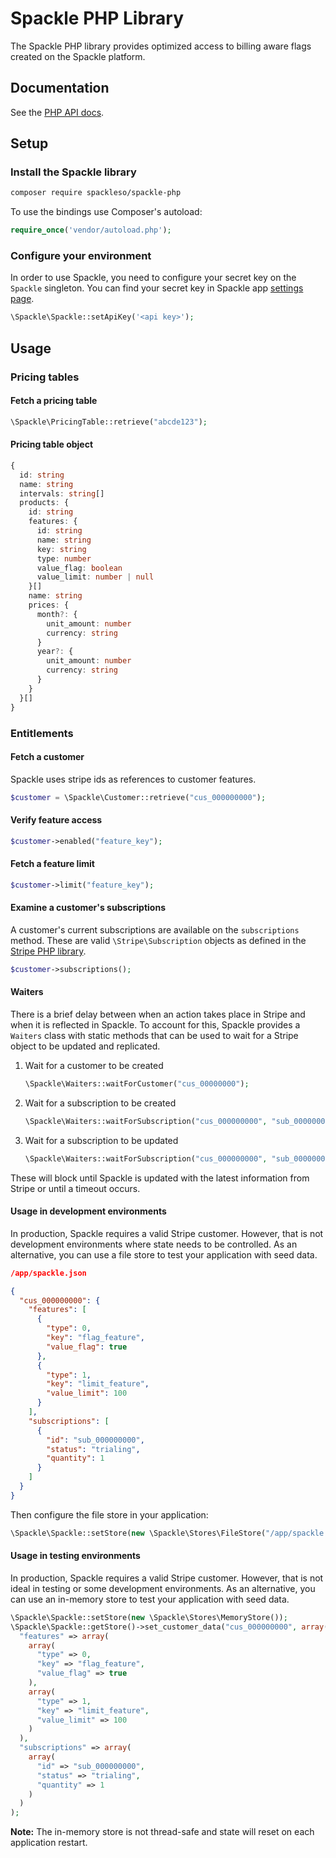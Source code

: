 # Spackle PHP Library

The Spackle PHP library provides optimized access to billing aware flags created on the Spackle platform.

## Documentation

See the [PHP API docs](https://docs.spackle.so/php).

## Setup

### Install the Spackle library

```sh
composer require spackleso/spackle-php
```

To use the bindings use Composer's autoload:

```php
require_once('vendor/autoload.php');
```

### Configure your environment
In order to use Spackle, you need to configure your secret key on the `Spackle` singleton. You can find your secret key in Spackle app [settings page](https://dashboard.stripe.com/settings/apps/so.spackle.stripe).

```php
\Spackle\Spackle::setApiKey('<api key>');
```

## Usage

### Pricing tables

#### Fetch a pricing table

```php
\Spackle\PricingTable::retrieve("abcde123");
```

#### Pricing table object

```ts
{
  id: string
  name: string
  intervals: string[]
  products: {
    id: string
    features: {
      id: string
      name: string
      key: string
      type: number
      value_flag: boolean
      value_limit: number | null
    }[]
    name: string
    prices: {
      month?: {
        unit_amount: number
        currency: string
      }
      year?: {
        unit_amount: number
        currency: string
      }
    }
  }[]
}
```


### Entitlements

#### Fetch a customer

Spackle uses stripe ids as references to customer features.

```php
$customer = \Spackle\Customer::retrieve("cus_000000000");
```

#### Verify feature access

```php
$customer->enabled("feature_key");
```

#### Fetch a feature limit

```php
$customer->limit("feature_key");
```

#### Examine a customer's subscriptions

A customer's current subscriptions are available on the `subscriptions` method. These are valid `\Stripe\Subscription` objects as defined in the [Stripe PHP library](https://stripe.com/docs/api/subscriptions/object?lang=php).

```php
$customer->subscriptions();
```

#### Waiters

There is a brief delay between when an action takes place in Stripe and when it is reflected in Spackle. To account for this, Spackle provides a `Waiters` class with static methods that can be used to wait for a Stripe object to be updated and replicated.

1. Wait for a customer to be created
   ```php
   \Spackle\Waiters::waitForCustomer("cus_00000000");
   ```
2. Wait for a subscription to be created
   ```php
   \Spackle\Waiters::waitForSubscription("cus_000000000", "sub_00000000");
   ```
3. Wait for a subscription to be updated
   ```php
   \Spackle\Waiters::waitForSubscription("cus_000000000", "sub_00000000", array("status" => "active"));
   ```

These will block until Spackle is updated with the latest information from Stripe or until a timeout occurs.


#### Usage in development environments

In production, Spackle requires a valid Stripe customer. However, that is not development environments where state needs to be controlled. As an alternative, you can use a file store to test your application with seed data.

```json
/app/spackle.json

{
  "cus_000000000": {
    "features": [
      {
        "type": 0,
        "key": "flag_feature",
        "value_flag": true
      },
      {
        "type": 1,
        "key": "limit_feature",
        "value_limit": 100
      }
    ],
    "subscriptions": [
      {
        "id": "sub_000000000",
        "status": "trialing",
        "quantity": 1
      }
    ]
  }
}
```

Then configure the file store in your application:

```php
\Spackle\Spackle::setStore(new \Spackle\Stores\FileStore("/app/spackle.json"));
```


#### Usage in testing environments

In production, Spackle requires a valid Stripe customer. However, that is not ideal in testing or some development environments. As an alternative, you can use an in-memory store to test your application with seed data.

```php
\Spackle\Spackle::setStore(new \Spackle\Stores\MemoryStore());
\Spackle\Spackle::getStore()->set_customer_data("cus_000000000", array(
  "features" => array(
    array(
      "type" => 0,
      "key" => "flag_feature",
      "value_flag" => true
    ),
    array(
      "type" => 1,
      "key" => "limit_feature",
      "value_limit" => 100
    )
  ),
  "subscriptions" => array(
    array(
      "id" => "sub_000000000",
      "status" => "trialing",
      "quantity" => 1
    )
  )
);
```

**Note:** The in-memory store is not thread-safe and state will reset on each application restart.